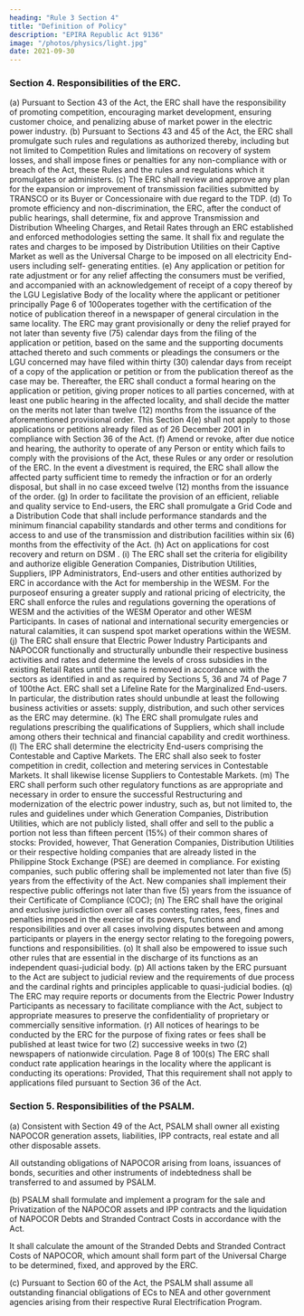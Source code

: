```yaml
---
heading: "Rule 3 Section 4"
title: "Definition of Policy"
description: "EPIRA Republic Act 9136"
image: "/photos/physics/light.jpg"
date: 2021-09-30
---
```



### Section 4. Responsibilities of the ERC.

(a) Pursuant to Section 43 of the Act, the ERC shall have the responsibility of promoting competition, encouraging market
development, ensuring customer choice, and penalizing abuse of market power in the electric power industry.
(b) Pursuant to Sections 43 and 45 of the Act, the ERC shall promulgate
such rules and regulations as authorized thereby, including but not
limited to Competition Rules and limitations on recovery of system
losses, and shall impose fines or penalties for any non-compliance
with or breach of the Act, these Rules and the rules and regulations
which it promulgates or administers.
(c) The ERC shall review and approve any plan for the expansion or
improvement of transmission facilities submitted by TRANSCO or its
Buyer or Concessionaire with due regard to the TDP.
(d) To promote efficiency and non-discrimination, the ERC, after the
conduct of public hearings, shall determine, fix and approve
Transmission and Distribution Wheeling Charges, and Retail Rates
through an ERC established and enforced methodologies setting the
same. It shall fix and regulate the rates and charges to be imposed by
Distribution Utilities on their Captive Market as well as the Universal
Charge to be imposed on all electricity End-users including self-
generating entities.
(e) Any application or petition for rate adjustment or for any relief
affecting the consumers must be verified, and accompanied with an
acknowledgement of receipt of a copy thereof by the LGU Legislative
Body of the locality where the applicant or petitioner principally
Page 6 of 100operates together with the certification of the notice of publication
thereof in a newspaper of general circulation in the same locality.
The ERC may grant provisionally or deny the relief prayed for not later
than seventy five (75) calendar days from the filing of the application
or petition, based on the same and the supporting documents
attached thereto and such comments or pleadings the consumers or
the LGU concerned may have filed within thirty (30) calendar days
from receipt of a copy of the application or petition or from the
publication thereof as the case may be.
Thereafter, the ERC shall conduct a formal hearing on the application
or petition, giving proper notices to all parties concerned, with at least
one public hearing in the affected locality, and shall decide the matter
on the merits not later than twelve (12) months from the issuance of
the aforementioned provisional order.
This Section 4(e) shall not apply to those applications or petitions
already filed as of 26 December 2001 in compliance with Section 36 of
the Act.
(f) Amend or revoke, after due notice and hearing, the authority to
operate of any Person or entity which fails to comply with the
provisions of the Act, these Rules or any order or resolution of the
ERC. In the event a divestment is required, the ERC shall allow the
affected party sufficient time to remedy the infraction or for an orderly
disposal, but shall in no case exceed twelve (12) months from the
issuance of the order.
(g) In order to facilitate the provision of an efficient, reliable and quality
service to End-users, the ERC shall promulgate a Grid Code and a
Distribution Code that shall include performance standards and the
minimum financial capability standards and other terms and
conditions for access to and use of the transmission and distribution
facilities within six (6) months from the effectivity of the Act.
(h) Act on applications for cost recovery and return on DSM .
(i) The ERC shall set the criteria for eligibility and authorize eligible
Generation Companies, Distribution Utilities, Suppliers, IPP
Administrators, End-users and other entities authorized by ERC in
accordance with the Act for membership in the WESM. For the
purposeof ensuring a greater supply and rational pricing of electricity,
the ERC shall enforce the rules and regulations governing the
operations of WESM and the activities of the WESM Operator and
other WESM Participants. In cases of national and international
security emergencies or natural calamities, it can suspend spot
market operations within the WESM.
(j) The ERC shall ensure that Electric Power Industry Participants and
NAPOCOR functionally and structurally unbundle their respective business
activities and rates and determine the levels of cross subsidies in the
existing Retail Rates until the same is removed in accordance with the
sectors as identified in and as required by Sections 5, 36 and 74 of
Page 7 of 100the Act. ERC shall set a Lifeline Rate for the Marginalized End-users.
In particular, the distribution rates should unbundle at least the
following business activities or assets: supply, distribution, and such
other services as the ERC may determine.
(k) The ERC shall promulgate rules and regulations prescribing the
qualifications of Suppliers, which shall include among others their
technical and financial capability and credit worthiness.
(l) The ERC shall determine the electricity End-users comprising the
Contestable and Captive Markets. The ERC shall also seek to foster
competition in credit, collection and metering services in Contestable
Markets. It shall likewise license Suppliers to Contestable Markets.
(m) The ERC shall perform such other regulatory functions as are
appropriate and necessary in order to ensure the successful
Restructuring and modernization of the electric power industry, such
as, but not limited to, the rules and guidelines under which
Generation Companies, Distribution Utilities, which are not publicly
listed, shall offer and sell to the public a portion not less than fifteen
percent (15%) of their common shares of stocks: Provided, however,
That Generation Companies, Distribution Utilities or their respective
holding companies that are already listed in the Philippine Stock
Exchange (PSE) are deemed in compliance. For existing companies,
such public offering shall be implemented not later than five (5) years
from the effectivity of the Act. New companies shall implement their
respective public offerings not later than five (5) years from the
issuance of their Certificate of Compliance (COC);
(n) The ERC shall have the original and exclusive jurisdiction over all
cases contesting rates, fees, fines and penalties imposed in the
exercise of its powers, functions and responsibilities and over all
cases involving disputes between and among participants or players
in the energy sector relating to the foregoing powers, functions and
responsibilities.
(o) It shall also be empowered to issue such other rules that are essential
in the discharge of its functions as an independent quasi-judicial
body.
(p) All actions taken by the ERC pursuant to the Act are subject to
judicial review and the requirements of due process and the cardinal
rights and principles applicable to quasi-judicial bodies.
(q) The ERC may require reports or documents from the Electric Power
Industry Participants as necessary to facilitate compliance with the
Act, subject to appropriate measures to preserve the confidentiality of
proprietary or commercially sensitive information.
(r) All notices of hearings to be conducted by the ERC for the purpose of
fixing rates or fees shall be published at least twice for two (2)
successive weeks in two (2) newspapers of nationwide circulation.
Page 8 of 100(s)
The ERC shall conduct rate application hearings in the locality where
the applicant is conducting its operations: Provided, That this
requirement shall not apply to applications filed pursuant to Section
36 of the Act.


### Section 5. Responsibilities of the PSALM.

(a) Consistent with Section 49 of the Act, PSALM shall owner all existing NAPOCOR generation assets, liabilities, IPP contracts, real estate and all other disposable assets. 

All outstanding obligations of NAPOCOR arising from loans, issuances of bonds, securities and other instruments of indebtedness shall be transferred to and assumed by PSALM.

(b) PSALM shall formulate and implement a program for the sale and Privatization of the NAPOCOR assets and IPP contracts and the liquidation of NAPOCOR Debts and Stranded Contract Costs in accordance with the Act.

It shall calculate the amount of the Stranded Debts and Stranded Contract Costs of NAPOCOR, which amount shall form part of the Universal Charge to be determined, fixed, and approved by the ERC.

(c) Pursuant to Section 60 of the Act, the PSALM shall assume all outstanding financial obligations of ECs to NEA and other government agencies arising from their respective Rural Electrification Program.

<!-- This shall be done in accordance with the program duly approved by
the President of the Philippines. -->
